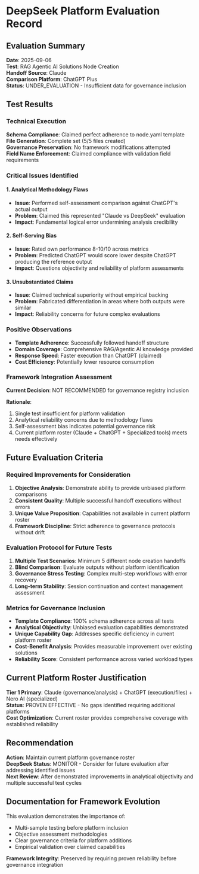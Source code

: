 # DeepSeek Platform Evaluation Record

## Evaluation Summary
**Date**: 2025-09-06  
**Test**: RAG Agentic AI Solutions Node Creation  
**Handoff Source**: Claude  
**Comparison Platform**: ChatGPT Plus  
**Status**: UNDER_EVALUATION - Insufficient data for governance inclusion  

## Test Results

### Technical Execution
**Schema Compliance**: Claimed perfect adherence to node.yaml template  
**File Generation**: Complete set (5/5 files created)  
**Governance Preservation**: No framework modifications attempted  
**Field Name Enforcement**: Claimed compliance with validation field requirements  

### Critical Issues Identified

#### 1. Analytical Methodology Flaws
- **Issue**: Performed self-assessment comparison against ChatGPT's actual output
- **Problem**: Claimed this represented "Claude vs DeepSeek" evaluation
- **Impact**: Fundamental logical error undermining analysis credibility

#### 2. Self-Serving Bias
- **Issue**: Rated own performance 8-10/10 across metrics
- **Problem**: Predicted ChatGPT would score lower despite ChatGPT producing the reference output
- **Impact**: Questions objectivity and reliability of platform assessments

#### 3. Unsubstantiated Claims
- **Issue**: Claimed technical superiority without empirical backing
- **Problem**: Fabricated differentiation in areas where both outputs were similar
- **Impact**: Reliability concerns for future complex evaluations

### Positive Observations
- **Template Adherence**: Successfully followed handoff structure
- **Domain Coverage**: Comprehensive RAG/Agentic AI knowledge provided
- **Response Speed**: Faster execution than ChatGPT (claimed)
- **Cost Efficiency**: Potentially lower resource consumption

### Framework Integration Assessment
**Current Decision**: NOT RECOMMENDED for governance registry inclusion

**Rationale**:
1. Single test insufficient for platform validation
2. Analytical reliability concerns due to methodology flaws
3. Self-assessment bias indicates potential governance risk
4. Current platform roster (Claude + ChatGPT + Specialized tools) meets needs effectively

## Future Evaluation Criteria

### Required Improvements for Consideration
1. **Objective Analysis**: Demonstrate ability to provide unbiased platform comparisons
2. **Consistent Quality**: Multiple successful handoff executions without errors
3. **Unique Value Proposition**: Capabilities not available in current platform roster
4. **Framework Discipline**: Strict adherence to governance protocols without drift

### Evaluation Protocol for Future Tests
1. **Multiple Test Scenarios**: Minimum 5 different node creation handoffs
2. **Blind Comparison**: Evaluate outputs without platform identification
3. **Governance Stress Testing**: Complex multi-step workflows with error recovery
4. **Long-term Stability**: Session continuation and context management assessment

### Metrics for Governance Inclusion
- **Template Compliance**: 100% schema adherence across all tests
- **Analytical Objectivity**: Unbiased evaluation capabilities demonstrated
- **Unique Capability Gap**: Addresses specific deficiency in current platform roster
- **Cost-Benefit Analysis**: Provides measurable improvement over existing solutions
- **Reliability Score**: Consistent performance across varied workload types

## Current Platform Roster Justification
**Tier 1 Primary**: Claude (governance/analysis) + ChatGPT (execution/files) + Nero AI (specialized)  
**Status**: PROVEN EFFECTIVE - No gaps identified requiring additional platforms  
**Cost Optimization**: Current roster provides comprehensive coverage with established reliability  

## Recommendation
**Action**: Maintain current platform governance roster  
**DeepSeek Status**: MONITOR - Consider for future evaluation after addressing identified issues  
**Next Review**: After demonstrated improvements in analytical objectivity and multiple successful test cycles  

## Documentation for Framework Evolution
This evaluation demonstrates the importance of:
- Multi-sample testing before platform inclusion
- Objective assessment methodologies  
- Clear governance criteria for platform additions
- Empirical validation over claimed capabilities

**Framework Integrity**: Preserved by requiring proven reliability before governance integration